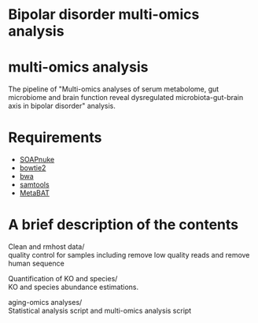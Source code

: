 # Bipolar disorder multi-omics analysis
# multi-omics analysis
The pipeline of "Multi-omics analyses of serum metabolome, gut microbiome and brain function reveal dysregulated microbiota-gut-brain axis in bipolar disorder" analysis.

# Requirements

- [SOAPnuke](http://manpages.ubuntu.com/manpages/cosmic/man1/soap.1.html)
- [bowtie2](https://github.com/BenLangmead/bowtie2)
- [bwa](https://github.com/lh3/bwa)
- [samtools](https://github.com/samtools/samtools)
- [MetaBAT](https://bitbucket.org/berkeleylab/metabat)

# A brief description of the contents
Clean and rmhost data/  
quality control for samples including remove low quality reads and remove human sequence  

Quantification of KO and species/  
KO and species abundance estimations.  

aging-omics analyses/  
Statistical analysis script and multi-omics analysis script



